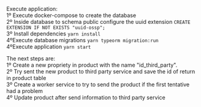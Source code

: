 Execute application:<br/>
1º Execute docker-compose to create the database<br/>
2º Inside database to schema public configure the uuid extension
````CREATE EXTENSION IF NOT EXISTS "uuid-ossp";````<br/>
3º Install dependencies
```` yarn install  ````<br/>
4ºExecute database migrations
```` yarn typeorm migration:run  ````<br/>
4ºExecute application
```` yarn start  ````<br/>


The next steps are:<br/>
1º Create a new propriety in product with the name "id_third_party".<br/>
2º Try sent the new product to third party service and save the id of return in product table</br>
3º Create a worker service to try to send the product if the first tentative had a problem</br>
4º Update product after send information to third party service